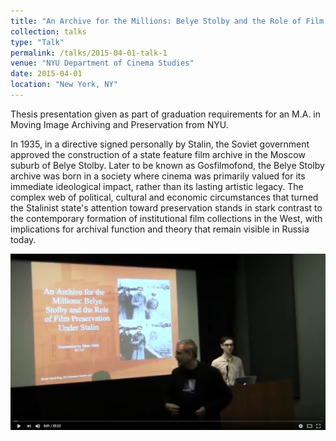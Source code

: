 ```yaml
---
title: "An Archive for the Millions: Belye Stolby and the Role of Film Preservation Under Stalin"
collection: talks
type: "Talk"
permalink: /talks/2015-04-01-talk-1
venue: "NYU Department of Cinema Studies"
date: 2015-04-01
location: "New York, NY"
---
```


Thesis presentation given as part of graduation requirements for an M.A. in Moving Image Archiving and Preservation from NYU.

In 1935, in a directive signed personally by Stalin, the Soviet government approved the construction of a state feature film archive in the Moscow suburb of Belye Stolby. Later to be known as Gosfilmofond, the Belye Stolby archive was born in a society where cinema was primarily valued for its immediate ideological impact, rather than its lasting artistic legacy. The complex web of political, cultural and economic circumstances that turned the Stalinist state's attention toward preservation stands in stark contrast to the contemporary formation of institutional film collections in the West, with implications for archival function and theory that remain visible in Russia today.

[![](/images/archive_for_the_millions.png)](https://www.youtube.com/watch?v=rblNqkU2ZBo&)
